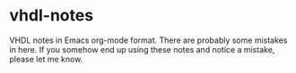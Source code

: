 # vhdl-notes
VHDL notes in Emacs org-mode format. There are probably some mistakes in here.
If you somehow end up using these notes and notice a mistake, please let me know.
